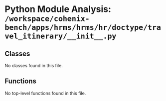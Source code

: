 # Python Module Analysis: `/workspace/cohenix-bench/apps/hrms/hrms/hr/doctype/travel_itinerary/__init__.py`

## Classes

No classes found in this file.


## Functions

No top-level functions found in this file.
